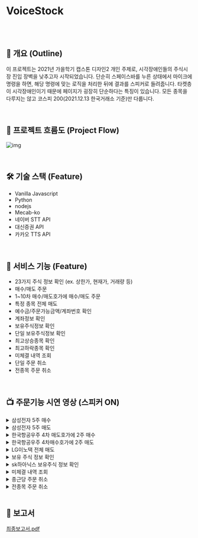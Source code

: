 # VoiceStock
<br />
<br />

## 📜 **개요 (Outline)**

이 프로젝트는 2021년 가을학기 캡스톤 디자인2 개인 주제로, 시각장애인들의 주식시장 진입 장벽을 낮추고자 시작되었습니다. 단순히 스페이스바를 누른 상태에서 마이크에 명령을 하면, 해당 명령에 맞는 로직을 처리한 뒤에 결과를 스피커로 들려줍니다. 타켓층이 시각장애인이기 때문에 페이지가 굉장히 단순하다는 특징이 있습니다. 모든 종목을 다루지는 않고 코스피 200(2021.12.13 한국거래소 기준)만 다룹니다. 

<br />

## **💫 프로젝트 흐름도 (Project Flow)**

![img](https://user-images.githubusercontent.com/55475550/183487041-c6a21a9c-85bb-48ac-8512-503d1585e20e.png)

<br />

## **🛠️ 기술 스택 (Feature)**

-   Vanilla Javascript
-   Python
-   nodejs
-   Mecab-ko
-   네이버 STT API
-   대신증권 API
-   카카오 TTS API

<br />

## **📝 서비스 기능 (Feature)**

-   23가지 주식 정보 확인 (ex. 상한가, 현재가, 거래량 등)
-   매수/매도 주문
-   1~10차 매수/매도호가에 매수/매도 주문
-   특정 종목 전체 매도
-   예수금/주문가능금액/계좌번호 확인
-   계좌정보 확인
-   보유주식정보 확인
-   단일 보유주식정보 확인
-   최고상승종목 확인
-   최고하락종목 확인
-   미체결 내역 조회
-   단일 주문 취소
-   전종목 주문 취소

<br />

## **📺 주문기능 시연 영상 (스피커 ON)**

<details>
<summary>삼성전자 5주 매수</summary>
<div markdown="1">
https://user-images.githubusercontent.com/55475550/183487499-6aa52f5a-a46a-4cc1-beb6-885717215ad2.mp4
</div>
</details>

<details>
<summary>삼성전자 5주 매도</summary>
<div markdown="2">
https://user-images.githubusercontent.com/55475550/183487530-3da74172-82e4-4b01-8322-5eca0d79fee7.mp4
</div>
</details>

<details>
<summary>한국항공우주 4차 매도호가에 2주 매수</summary>
<div markdown="3">
https://user-images.githubusercontent.com/55475550/183487625-4e1865f2-42d9-4300-9ef9-42ce7e1e80cf.mp4
</div>
</details>

<details>
<summary>한국항공우주 4차매수호가에 2주 매도</summary>
<div markdown="4">
https://user-images.githubusercontent.com/55475550/183487683-af848e85-aa1f-4d46-896f-1d9d065f766a.mp4
</div>
</details>

<details>
<summary>LG이노택 전체 매도</summary>
<div markdown="5">
https://user-images.githubusercontent.com/55475550/183487785-a55d37ff-4fc5-4d0c-a916-9df31e719642.mp4
</div>
</details>

<details>
<summary>보유 주식 정보 확인</summary>
<div markdown="6">
https://user-images.githubusercontent.com/55475550/183487846-4c4ddaa9-f3db-40e7-9fef-9a2adaeec7de.mp4
</div>
</details>

<details>
<summary>sk하아닉스 보유주식 정보 확인</summary>
<div markdown="7">
https://user-images.githubusercontent.com/55475550/183487269-df924a85-5a1b-45c5-a96c-1c21f96690fc.mp4
</div>
</details>

<details>
<summary>미체결 내역 조회</summary>
<div markdown="8">
https://user-images.githubusercontent.com/55475550/183487977-340ff8b5-f1bd-475b-ab19-a4961e980692.mp4
</div>
</details>

<details>
<summary>종근당 주문 취소</summary>
<div markdown="9">
https://user-images.githubusercontent.com/55475550/183488044-52448414-2c51-483c-876b-9c537968c50a.mp4
</div>
</details>

<details>
<summary>전종목 주문 취소</summary>
<div markdown="10">
https://user-images.githubusercontent.com/55475550/183488098-d86a3161-7429-451b-862e-bb1166142f08.mp4
</div>
</details>

<br />

## **📄 보고서**
[최종보고서.pdf](https://github.com/charles098/2021_Fall_Capston_Design2/files/9284239/default.pdf)


